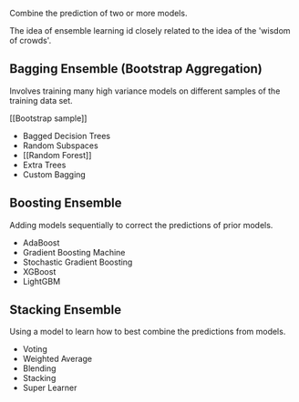Combine the prediction of two or more models. 

The idea of ensemble learning id closely related to the idea of the 'wisdom of crowds'.

## Bagging Ensemble (Bootstrap Aggregation)
Involves training many high variance models on different samples of the training data set.

[[Bootstrap sample]]

- Bagged Decision Trees
- Random Subspaces
- [[Random Forest]]
- Extra Trees
- Custom Bagging

## Boosting Ensemble
Adding models sequentially to correct the predictions of prior models.
- AdaBoost
- Gradient Boosting Machine
- Stochastic Gradient Boosting
- XGBoost
- LightGBM

## Stacking Ensemble
Using a model to learn how to best combine the predictions from models. 
- Voting
- Weighted Average
- Blending
- Stacking
- Super Learner